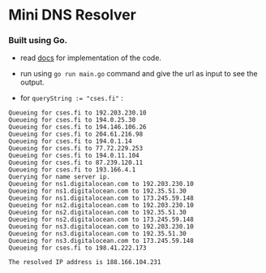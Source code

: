 # Mini DNS Resolver
### Built using Go.

- read [docs](https://datatracker.ietf.org/doc/html/rfc1035) for implementation of the code.
- run using `go run main.go` command and give the url as input to see the output.

- for `queryString := "cses.fi"` :
```
Queueing for cses.fi to 192.203.230.10 
Queueing for cses.fi to 194.0.25.30 
Queueing for cses.fi to 194.146.106.26 
Queueing for cses.fi to 204.61.216.98 
Queueing for cses.fi to 194.0.1.14 
Queueing for cses.fi to 77.72.229.253 
Queueing for cses.fi to 194.0.11.104 
Queueing for cses.fi to 87.239.120.11 
Queueing for cses.fi to 193.166.4.1 
Querying for name server ip.
Queueing for ns1.digitalocean.com to 192.203.230.10
Queueing for ns1.digitalocean.com to 192.35.51.30 
Queueing for ns1.digitalocean.com to 173.245.59.148 
Queueing for ns2.digitalocean.com to 192.203.230.10 
Queueing for ns2.digitalocean.com to 192.35.51.30 
Queueing for ns2.digitalocean.com to 173.245.59.148 
Queueing for ns3.digitalocean.com to 192.203.230.10 
Queueing for ns3.digitalocean.com to 192.35.51.30 
Queueing for ns3.digitalocean.com to 173.245.59.148 
Queueing for cses.fi to 198.41.222.173
 
The resolved IP address is 188.166.104.231
```